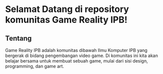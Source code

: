 # Selamat Datang di repository komunitas Game Reality IPB!
## Tentang
Game Reality IPB adalah komunitas dibawah Ilmu Komputer IPB yang bergerak di bidang pengembangan video game. Di komunitas ini kita akan belajar bersama untuk membuat sebuah game, mulai dari sisi design, programming, dan game art.

